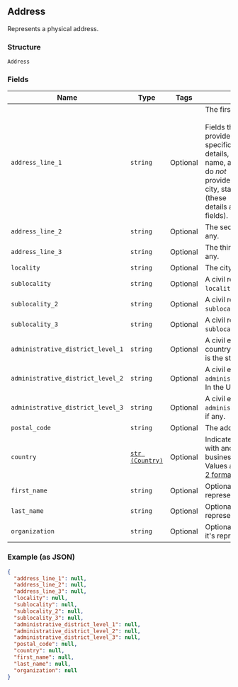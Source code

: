 ## Address

Represents a physical address.

### Structure

`Address`

### Fields

| Name | Type | Tags | Description |
|  --- | --- | --- | --- |
| `address_line_1` | `string` | Optional | The first line of the address.<br><br>Fields that start with `address_line` provide the address's most specific<br>details, like street number, street name, and building name. They do *not*<br>provide less specific details like city, state/province, or country (these<br>details are provided in other fields). |
| `address_line_2` | `string` | Optional | The second line of the address, if any. |
| `address_line_3` | `string` | Optional | The third line of the address, if any. |
| `locality` | `string` | Optional | The city or town of the address. |
| `sublocality` | `string` | Optional | A civil region within the address's `locality`, if any. |
| `sublocality_2` | `string` | Optional | A civil region within the address's `sublocality`, if any. |
| `sublocality_3` | `string` | Optional | A civil region within the address's `sublocality_2`, if any. |
| `administrative_district_level_1` | `string` | Optional | A civil entity within the address's country. In the US, this<br>is the state. |
| `administrative_district_level_2` | `string` | Optional | A civil entity within the address's `administrative_district_level_1`.<br>In the US, this is the county. |
| `administrative_district_level_3` | `string` | Optional | A civil entity within the address's `administrative_district_level_2`,<br>if any. |
| `postal_code` | `string` | Optional | The address's postal code. |
| `country` | [`str (Country)`](/doc/models/country.md) | Optional | Indicates the country associated with another entity, such as a business.<br>Values are in [ISO 3166-1-alpha-2 format](http://www.iso.org/iso/home/standards/country_codes.htm). |
| `first_name` | `string` | Optional | Optional first name when it's representing recipient. |
| `last_name` | `string` | Optional | Optional last name when it's representing recipient. |
| `organization` | `string` | Optional | Optional organization name when it's representing recipient. |

### Example (as JSON)

```json
{
  "address_line_1": null,
  "address_line_2": null,
  "address_line_3": null,
  "locality": null,
  "sublocality": null,
  "sublocality_2": null,
  "sublocality_3": null,
  "administrative_district_level_1": null,
  "administrative_district_level_2": null,
  "administrative_district_level_3": null,
  "postal_code": null,
  "country": null,
  "first_name": null,
  "last_name": null,
  "organization": null
}
```

